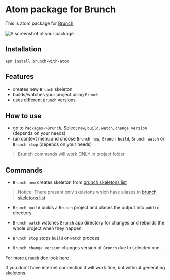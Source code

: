 # Atom package for Brunch

This is atom package for [Brunch](http://brunch.io/)

![A screenshot of your package](https://f.cloud.github.com/assets/69169/2290250/c35d867a-a017-11e3-86be-cd7c5bf3ff9b.gif)

## Installation

`apm install brunch-with-atom`

## Features

 - creates new `Brunch` skeleton
 - builds/watches your project using `Brunch`
 - uses different `Brunch` versions

## How to use

 - go to `Packages->Brunch`. Select `new`, `build`, `watch`, `change version` (depends on your needs)
 - run context menu and choose `Brunch new`, `Brunch build`, `Brunch watch` or
 `Brunch stop` (depends on your needs)

 > Brunch commands will work ONLY in project folder

## Commands

 - `Brunch new` creates skeleton from [brunch skeletons list](http://brunch.io/skeletons)
 > Notice: There present only skeletons which have aliases in [brunch skeletons list](http://brunch.io/skeletons)

 - `Brunch build` builds a `Brunch` project and places the output into `public` directory

 - `Brunch watch` watches `Brunch` app directory for changes and rebuilds the whole project when they happen.

 - `Brunch stop` stops `build` or `watch` process.

 - `Brunch change version` changes version of `Brunch` due to selected one.

 For more `Brunch` doc look [here](https://github.com/brunch/brunch/blob/master/docs/commands.md)


 If you don't have internet connection it will work fine, but without generating skeletons.
